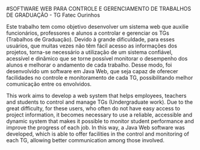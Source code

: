 #SOFTWARE WEB PARA CONTROLE E GERENCIAMENTO DE TRABALHOS DE GRADUAÇÃO - TG Fatec Ourinhos

Este trabalho tem como objetivo desenvolver um sistema web que auxilie funcionários, professores e alunos a controlar e gerenciar os TGs (Trabalhos de Graduação). Devido à grande dificuldade, para esses usuários, que muitas vezes não têm fácil acesso as informações dos projetos, torna-se necessário a utilização de um sistema confiável, acessível e dinâmico que se torne possível monitorar o desempenho dos alunos e melhorar o andamento de cada trabalho. Desse modo, foi desenvolvido um software em Java Web, que seja capaz de oferecer facilidades no controle e monitoramento de cada TG, possibilitando melhor comunicação entre os envolvidos. 

This work aims to develop a web system that helps employees, teachers and students to control and manage TGs (Undergraduate work). Due to the great difficulty, for these users, who often do not have easy access to project information, it becomes necessary to use a reliable, accessible and dynamic system that makes it possible to monitor student performance and improve the progress of each job. In this way, a Java Web software was developed, which is able to offer facilities in the control and monitoring of each TG, allowing better communication among those involved. 
